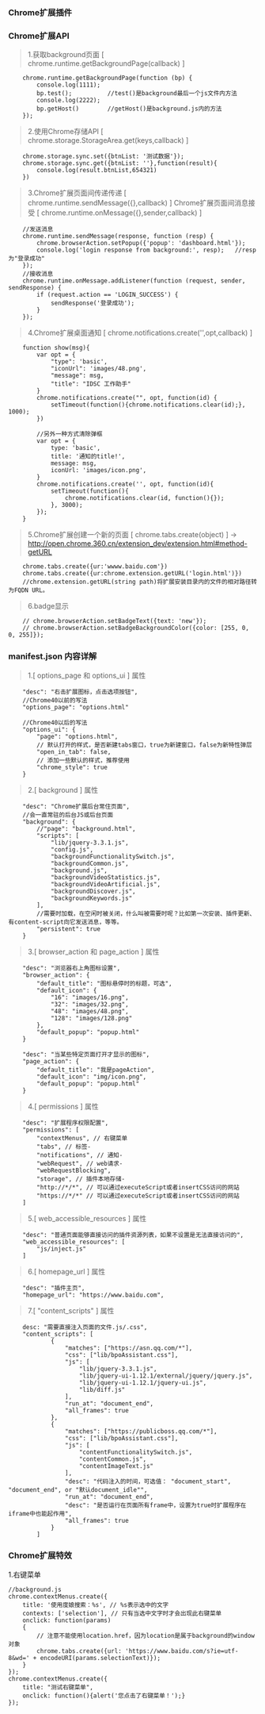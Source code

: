### Chrome扩展插件

### Chrome扩展API

> 1.获取background页面 [ chrome.runtime.getBackgroundPage(callback) ]

```
    chrome.runtime.getBackgroundPage(function (bp) {
        console.log(1111);
        bp.test();          //test()是background最后一个js文件内方法
        console.log(2222);
        bp.getHost()        //getHost()是background.js内的方法
    });
```

> 2.使用Chrome存储API [ chrome.storage.StorageArea.get(keys,callback) ]

```
    chrome.storage.sync.set({btnList: '测试数据'});
    chrome.storage.sync.get({btnList: ''},function(result){
        console.log(result.btnList,654321)
    })
```

> 3.Chrome扩展页面间传递传递 [ chrome.runtime.sendMessage({},callback) ]
    Chrome扩展页面间消息接受 [ chrome.runtime.onMessage({},sender,callback) ]

```
    //发送消息
    chrome.runtime.sendMessage(response, function (resp) {
        chrome.browserAction.setPopup({'popup': 'dashboard.html'});
        console.log('login response from background:', resp);   //resp为"登录成功"
    });
    //接收消息
    chrome.runtime.onMessage.addListener(function (request, sender, sendResponse) {
        if (request.action == 'LOGIN_SUCCESS') {
            sendResponse('登录成功');
        }
    });
```

> 4.Chrome扩展桌面通知 [ chrome.notifications.create('',opt,callback) ]

```
    function show(msg){
        var opt = {
            "type": 'basic',
            "iconUrl": 'images/48.png',
            "message": msg,
            "title": "IDSC 工作助手"
        }
        chrome.notifications.create("", opt, function(id) {
            setTimeout(function(){chrome.notifications.clear(id);}, 1000);
        })

        //另外一种方式清除弹框
        var opt = {
            type: 'basic',
            title: '通知的title!',
            message: msg,
            iconUrl: 'images/icon.png',
        }
        chrome.notifications.create('', opt, function(id){
            setTimeout(function(){
                chrome.notifications.clear(id, function(){});
            }, 3000);
        });
    }
```
> 5.Chrome扩展创建一个新的页面 [ chrome.tabs.create(object) ]  -> http://open.chrome.360.cn/extension_dev/extension.html#method-getURL

```
    chrome.tabs.create({ur:'wwww.baidu.com'})
    chrome.tabs.create({ur:chrome.extension.getURL('login.html')})
    //chrome.extension.getURL(string path)将扩展安装目录内的文件的相对路径转为FQDN URL。
```

> 6.badge显示
```
    // chrome.browserAction.setBadgeText({text: 'new'});
    // chrome.browserAction.setBadgeBackgroundColor({color: [255, 0, 0, 255]});
```
### manifest.json 内容详解

> 1.[ options_page 和 options_ui ] 属性

```
    "desc": "右击扩展图标，点击选项按钮",
    //Chrome40以前的写法
    "options_page": "options.html"

    //Chrome40以后的写法
    "options_ui": {
        "page": "options.html",
        // 默认打开的样式，是否新建tabs窗口，true为新建窗口，false为新特性弹层
        "open_in_tab": false,
        // 添加一些默认的样式，推荐使用
        "chrome_style": true
    }
```

> 2.[ background ] 属性

```
    "desc": "Chrome扩展后台常住页面",
    //会一直常驻的后台JS或后台页面
    "background": {
        //"page": "background.html",
        "scripts": [
            "lib/jquery-3.3.1.js",
            "config.js",
            "backgroundFunctionalitySwitch.js",
            "backgroundCommon.js",
            "background.js",
            "backgroundVideoStatistics.js",
            "backgroundVideoArtificial.js",
            "backgroundDiscover.js",
            "backgroundKeywords.js"
        ],
        //需要时加载，在空闲时被关闭，什么叫被需要时呢？比如第一次安装、插件更新、有content-script向它发送消息，等等。
        "persistent": true
    }
```

> 3.[ browser_action 和 page_action ] 属性
```
    "desc": "浏览器右上角图标设置",
    "browser_action": {
        "default_title": "图标悬停时的标题，可选",
        "default_icon": {
            "16": "images/16.png",
            "32": "images/32.png",
            "48": "images/48.png",
            "128": "images/128.png"
        },
        "default_popup": "popup.html"
    }

    "desc": "当某些特定页面打开才显示的图标",
    "page_action": {
        "default_title": "我是pageAction",
        "default_icon": "img/icon.png",
        "default_popup": "popup.html"
    }

```

> 4.[ permissions ] 属性

```
    "desc": "扩展程序权限配置",
    "permissions": [
        "contextMenus", // 右键菜单
        "tabs", // 标签-
        "notifications", // 通知-
        "webRequest", // web请求-
        "webRequestBlocking",
        "storage", // 插件本地存储-
        "http://*/*", // 可以通过executeScript或者insertCSS访问的网站
        "https://*/*" // 可以通过executeScript或者insertCSS访问的网站
    ]
```

> 5.[ web_accessible_resources ] 属性

```
    "desc": "普通页面能够直接访问的插件资源列表，如果不设置是无法直接访问的",
    "web_accessible_resources": [
        "js/inject.js"
    ]
```

> 6.[ homepage_url ] 属性

```
    "desc": "插件主页",
    "homepage_url": "https://www.baidu.com",
```

> 7.[ "content_scripts" ] 属性

```
    desc: "需要直接注入页面的文件.js/.css",
    "content_scripts": [
            {
                "matches": ["https://asn.qq.com/*"],
                "css": ["lib/bpoAssistant.css"],
                "js": [
                    "lib/jquery-3.3.1.js",
                    "lib/jquery-ui-1.12.1/external/jquery/jquery.js",
                    "lib/jquery-ui-1.12.1/jquery-ui.js",
                    "lib/diff.js"
                ],
                "run_at": "document_end",
                "all_frames": true
            },
            {
                "matches": ["https://publicboss.qq.com/*"],
                "css": ["lib/bpoAssistant.css"],
                "js": [
                    "contentFunctionalitySwitch.js",
                    "contentCommon.js",
                    "contentImageText.js"
                ],
                "desc": "代码注入的时间，可选值： "document_start", "document_end", or "默认document_idle"",
                "run_at": "document_end",
                "desc": "是否运行在页面所有frame中，设置为true时扩展程序在iframe中也能起作用",
                "all_frames": true
            }
        ]
```

### Chrome扩展特效

1.右键菜单
```
//background.js
chrome.contextMenus.create({
    title: '使用度娘搜索：%s', // %s表示选中的文字
    contexts: ['selection'], // 只有当选中文字时才会出现此右键菜单
    onclick: function(params)
    {
        // 注意不能使用location.href，因为location是属于background的window对象
        chrome.tabs.create({url: 'https://www.baidu.com/s?ie=utf-8&wd=' + encodeURI(params.selectionText)});
    }
});
chrome.contextMenus.create({
    title: "测试右键菜单",
    onclick: function(){alert('您点击了右键菜单！');}
});
```























































